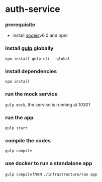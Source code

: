 # auth-service

### prerequisite
* install [nodejs](http://nodejs.org)v6.0 and npm

### install [gulp](http://gulpjs.com/) globally
`npm install gulp-cli --global`

### install dependencies
`npm install`

### run the mock service
`gulp mock`, the service is running at 10301

### run the app
`gulp start`

### compile the codes
`gulp compile`


### use docker to run a standalone app
`gulp compile` then `./infrastructure/run app`
